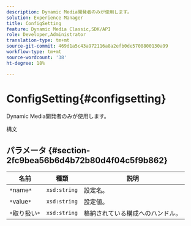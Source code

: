 ```yaml
---
description: Dynamic Media開発者のみが使用します。
solution: Experience Manager
title: ConfigSetting
feature: Dynamic Media Classic,SDK/API
role: Developer,Administrator
translation-type: tm+mt
source-git-commit: 469d1a5c43a972116a8a2efb0de5708800130a99
workflow-type: tm+mt
source-wordcount: '38'
ht-degree: 18%

---
```



# ConfigSetting{#configsetting}

Dynamic Media開発者のみが使用します。

構文

## パラメータ {#section-2fc9bea56b6d4b72b80d4f04c5f9b862}

| 名前 | 種類 | 説明 |
|---|---|---|
| `*`name`*` | `xsd:string` | 設定名。 |
| `*`value`*` | `xsd:string` | 設定値。 |
| `*`取り扱い`*` | `xsd:string` | 格納されている構成へのハンドル。 |

